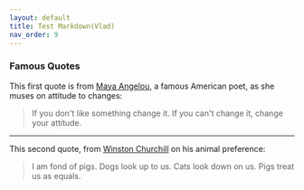 ```yaml
---
layout: default
title: Test Markdown(Vlad)
nav_order: 9
---
```


### Famous Quotes
This first quote is from [Maya Angelou](https://www.brainyquote.com/quotes/maya_angelou_101310), a famous American poet, as she muses on
attitude to changes:
>If you don't like something change it. If you can't change it, change your attitude.
---
This second quote, from [Winston Churchill](https://www.brainyquote.com/quotes/winston_churchill_161474) on his animal preference:
>I am fond of pigs. Dogs look up to us. Cats look down on us. Pigs treat us as equals.
